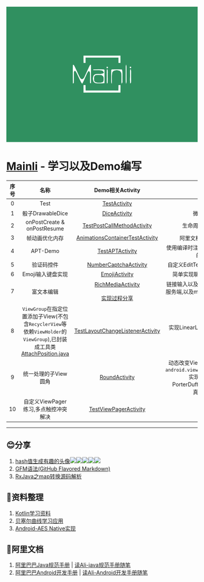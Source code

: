 ![](image/mainli.svg)
# **[Mainli](https://wiki.96kg.cn) - 学习以及Demo编写**

|序号|名称|Demo相关Activity|备注|
|:-:|:-:|:-:|:-:|
|0|Test|[TestActivity][TestActivity]|预留测试
|1|骰子DrawableDice|[DiceActivity]|微信骰子效果
|2|onPostCreate & onPostResume|[TestPostCallMethodActivity][TestPostCallMethodActivity]|生命周期方法调用测试
|3|帧动画优化内存|[AnimationsContainerTestActivity][AnimationsContainerTestActivity]|阿里文档中看到的[原作者][animations]
|4|APT-Demo|[TestAPTActivity][TestAPTActivity]|使用编译时注解自动生成编译时输出的Log信息
|5|验证码控件|[NumberCaptchaActivity][NumberCaptchaActivity]|自定义EditText实现验证码-扩展![](https://i.imgur.com/YOOqJPS.png)
|6|Emoji输入键盘实现|[EmojiActivity][EmojiActivity]|简单实现聊天输入emoji表情![](https://i.imgur.com/LErYvTj.png)
|7|富文本编辑|[RichMediaActivity][RichMediaActivity]<br/><br/>[实现过程分享][RichMedia]|链接输入以及转换为markdown上报服务端,以及markdown转换显示并支持点击![](https://i.imgur.com/ihaMNzQ.gif)
|8|`ViewGroup`在指定位置添加子View(不包含`RecyclerView`等依赖`ViewHolder`的`ViewGroup`),已封装成工具类<br/>[AttachPosition.java][AttachPosition.java]|[TestLayoutChangeListenerActivity][TestLayoutChangeListenerActivity]|实现LinearLayout不同位置添加加View![](https://i.loli.net/2019/04/24/5cc021a837a15.png)
|9|统一处理的子View圆角|[RoundActivity][RoundActivity]|动态改变View圆角,SDK>=21采用`android.view.ViewOutlineProvider`实现,小于21采用PorterDuffXfermode实现。![](https://i.loli.net/2019/04/24/5cc022efc865b.gif)<br/>真机比较流畅
|10|自定义ViewPager练习,多点触控冲突解决|[TestViewPagerActivity][TestViewPagerActivity]|![](https://i.loli.net/2019/04/24/5cc024c4c1dab.gif)

---------------------------------------------
## :blush:**分享**
1. [hash值生成有趣的头像](/DOC/avater.md)![][avater1]![][avater2]![][avater3]![][avater4]![][avater5]
2. [GFM语法(GitHub Flavored Markdown)](https://github.com/guodongxiaren/README)
3. [RxJava之map转换源码解析](rxlib/DOC/map.md)

## :book:**资料整理**
1. [Kotlin学习资料](https://github.com/enbandari/Kotlin-Tutorials)
2. [贝塞尔曲线学习应用](https://github.com/Android-Mainli/bezier)
3. [Android-AES Native实现](https://github.com/Android-Mainli/Native-Encrypt)


## :book:**阿里文档**
1. [阿里巴巴Java规范手册](PDF/阿里巴巴Java规范手册.pdf)    |  [读Ali-java规范手册随笔](DOC/读AliJava规范手册随笔.md)<br/>
2. [阿里巴巴Android开发手册](PDF/阿里巴巴Android开发手册.pdf)   |   [读Ali-Android开发手册随笔](DOC/读AliAndroid开发手册随笔.md)










[TestActivity]:app/src/main/java/com/mainli/TestActivity.java
[DiceActivity]:app/src/main/java/com/mainli/activity/DiceActivity.kt
[TestPostCallMethodActivity]:app/src/main/java/com/mainli/activity/TestPostCallMethodActivity.kt
[AnimationsContainerTestActivity]:app/src/main/java/com/mainli/activity/AnimationsContainerTestActivity.java
[TestAPTActivity]:app/src/main/java/com/mainli/activity/TestAPTActivity.java
[NumberCaptchaActivity]:app/src/main/java/com/mainli/activity/NumberCaptchaActivity.kt
[EmojiActivity]:app/src/main/java/com/mainli/activity/EmojiActivity.java
[RichMediaActivity]:app/src/main/java/com/mainli/activity/RichMediaActivity.java
[TestLayoutChangeListenerActivity]:app/src/main/java/com/mainli/activity/TestLayoutChangeListenerActivity.java
[RoundActivity]:app/src/main/java/com/mainli/activity/RoundActivity.kt
[TestViewPagerActivity]:app/src/main/java/com/mainli/activity/TestViewPagerActivity.kt




[AttachPosition.java]:app\src\main\java\com\mainli\utils\AttachPosition.java





[avater1]:http://www.gravatar.com/avatar/88593401?s=30&d=identicon
[avater2]:http://www.gravatar.com/avatar/88593401?s=30&d=monsterid
[avater3]:http://www.gravatar.com/avatar/88593401?s=30&d=wavatar
[avater4]:http://www.gravatar.com/avatar/88593401?s=30&d=retro
[avater5]:http://www.gravatar.com/avatar/88593401?s=30&d=robohash
[animations]:https://github.com/VDshixiaoming/AnimationTest
[RichMedia]:https://wiki.96kg.cn/2019/03/%E8%87%AA%E5%AE%9A%E4%B9%89View-%E9%92%88%E5%AF%B9EditText%E7%9A%84Markdown%E9%93%BE%E6%8E%A5%E5%BC%8F%E6%96%87%E6%9C%AC%E7%BC%96%E8%BE%91.html
